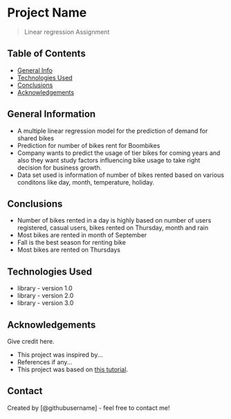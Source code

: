 # Project Name
> Linear regression Assignment


## Table of Contents
* [General Info](#general-information)
* [Technologies Used](#technologies-used)
* [Conclusions](#conclusions)
* [Acknowledgements](#acknowledgements)

<!-- You can include any other section that is pertinent to your problem -->

## General Information
- A multiple linear regression model for the prediction of demand for shared bikes
- Prediction for number of bikes rent for Boombikes
- Company wants to predict the usage of tier bikes for coming years and also they want study factors influencing bike usage to take right decision for business growth.
- Data set used is information of number of bikes rented based on various conditons like day, month, temperature, holiday.

<!-- You don't have to answer all the questions - just the ones relevant to your project. -->

## Conclusions
- Number of bikes rented in a day is highly based on number of users registered, casual users, bikes rented on Thursday, month and rain
- Most bikes are rented in month of September
- Fall is the best season for renting bike
- Most bikes are rented on Thursdays

<!-- You don't have to answer all the questions - just the ones relevant to your project. -->


## Technologies Used
- library - version 1.0
- library - version 2.0
- library - version 3.0

<!-- As the libraries versions keep on changing, it is recommended to mention the version of library used in this project -->

## Acknowledgements
Give credit here.
- This project was inspired by...
- References if any...
- This project was based on [this tutorial](https://www.example.com).


## Contact
Created by [@githubusername] - feel free to contact me!


<!-- Optional -->
<!-- ## License -->
<!-- This project is open source and available under the [... License](). -->

<!-- You don't have to include all sections - just the one's relevant to your project -->